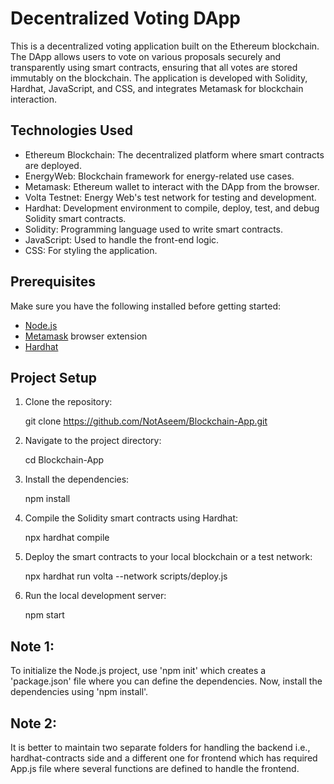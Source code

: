 # Decentralized Voting DApp

This is a decentralized voting application built on the Ethereum blockchain. The DApp allows users to vote on various proposals securely and transparently using smart contracts, ensuring that all votes are stored immutably on the blockchain. The application is developed with Solidity, Hardhat, JavaScript, and CSS, and integrates Metamask for blockchain interaction.

## Technologies Used

- Ethereum Blockchain: The decentralized platform where smart contracts are deployed.
- EnergyWeb: Blockchain framework for energy-related use cases.
- Metamask: Ethereum wallet to interact with the DApp from the browser.
- Volta Testnet: Energy Web's test network for testing and development.
- Hardhat: Development environment to compile, deploy, test, and debug Solidity smart contracts.
- Solidity: Programming language used to write smart contracts.
- JavaScript: Used to handle the front-end logic.
- CSS: For styling the application.

## Prerequisites

Make sure you have the following installed before getting started:

- [Node.js](https://nodejs.org/en/)
- [Metamask](https://metamask.io/) browser extension
- [Hardhat](https://hardhat.org/)

## Project Setup

1. Clone the repository:

    git clone https://github.com/NotAseem/Blockchain-App.git

2. Navigate to the project directory:

    cd Blockchain-App
    
3. Install the dependencies:

    npm install

4. Compile the Solidity smart contracts using Hardhat:

    npx hardhat compile

5. Deploy the smart contracts to your local blockchain or a test network:

    npx hardhat run volta --network scripts/deploy.js

6. Run the local development server:

    npm start

## Note 1: 
  To initialize the Node.js project, use 'npm init' which creates a 'package.json' file where you can define the dependencies.
  Now, install the dependencies using 'npm install'.

## Note 2:
  It is better to maintain two separate folders for handling the backend i.e., hardhat-contracts side and a different one for frontend which has required     
App.js file where several functions are defined to handle the frontend. 
